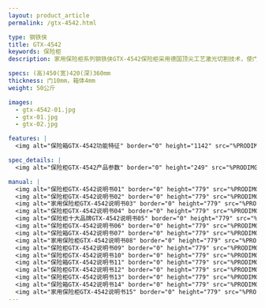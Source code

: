 ```yaml
---
layout: product_article
permalink: /gtx-4542.html

type: 钢铁侠
title: GTX-4542
keywords: 保险柜
description: 家用保险柜系列钢铁侠GTX-4542保险柜采用德国顶尖工艺激光切割技术，使门板与箱体间隙不超过1mm，工艺与技术的完美结合，更精准可靠。

specs: (高)450(宽)420(深)360mm
thickness: 门10mm，箱体4mm
weight: 50公斤

images:
  - gtx-4542-01.jpg
  - gtx-01.jpg
  - gtx-02.jpg

features: |
  <img alt="保险箱GTX-4542功能特征" border="0" height="1142" src="%PRODIMGS%/gtx-gn.jpg" width="538" />

spec_details: |
  <img alt="保险柜GTX-4542产品参数" border="0" height="249" src="%PRODIMGS%/gtx-cpcs.jpg" width="538" />

manual: |
  <img alt="保险柜GTX-4542说明书01" border="0" height="779" src="%PRODIMGS%/gtx-sm01.jpg" width="528" />  
  <img alt="保险柜GTX-4542说明书02" border="0" height="779" src="%PRODIMGS%/gtx-sm02.jpg" width="528" />  
  <img alt="家用保险柜GTX-4542说明书03" border="0" height="779" src="%PRODIMGS%/gtx-sm03.jpg" width="528" />  
  <img alt="保险柜GTX-4542说明书04" border="0" height="779" src="%PRODIMGS%/gtx-sm04.jpg" width="528" />  
  <img alt="保险柜十大品牌GTX-4542说明书05" border="0" height="779" src="%PRODIMGS%/gtx-sm05.jpg" width="528" />  
  <img alt="保险柜GTX-4542说明书06" border="0" height="779" src="%PRODIMGS%/gtx-sm06.jpg" width="528" />  
  <img alt="保险箱GTX-4542说明书07" border="0" height="779" src="%PRODIMGS%/gtx-sm07.jpg" width="528" />  
  <img alt="家用保险柜GTX-4542说明书08" border="0" height="779" src="%PRODIMGS%/gtx-sm08.jpg" width="528" />  
  <img alt="保险柜GTX-4542说明书09" border="0" height="779" src="%PRODIMGS%/gtx-sm09.jpg" width="528" />  
  <img alt="保险柜GTX-4542说明书10" border="0" height="779" src="%PRODIMGS%/gtx-sm10.jpg" width="528" />  
  <img alt="保险箱GTX-4542说明书11" border="0" height="779" src="%PRODIMGS%/gtx-sm11.jpg" width="528" />  
  <img alt="保险柜GTX-4542说明书12" border="0" height="779" src="%PRODIMGS%/gtx-sm12.jpg" width="528" />  
  <img alt="保险柜GTX-4542说明书13" border="0" height="779" src="%PRODIMGS%/gtx-sm13.jpg" width="528" />  
  <img alt="保险箱GTX-4542说明书14" border="0" height="779" src="%PRODIMGS%/gtx-sm14.jpg" width="528" />  
  <img alt="家用保险柜GTX-4542说明书15" border="0" height="779" src="%PRODIMGS%/gtx-sm15.jpg" width="528" />
---
```

